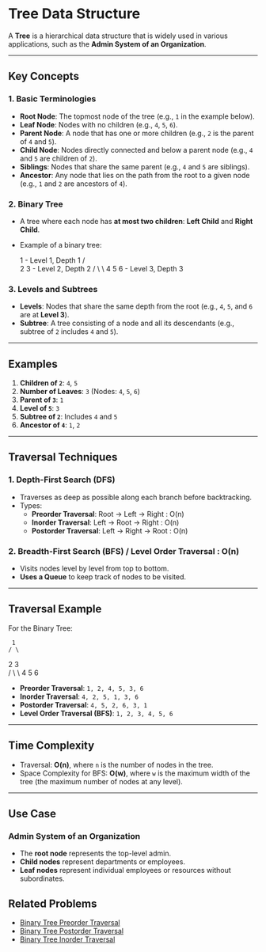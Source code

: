 # Tree Data Structure

A **Tree** is a hierarchical data structure that is widely used in various applications, such as the **Admin System of an Organization**.

---

## Key Concepts

### 1. **Basic Terminologies**
- **Root Node**: The topmost node of the tree (e.g., `1` in the example below).
- **Leaf Node**: Nodes with no children (e.g., `4`, `5`, `6`).
- **Parent Node**: A node that has one or more children (e.g., `2` is the parent of `4` and `5`).
- **Child Node**: Nodes directly connected and below a parent node (e.g., `4` and `5` are children of `2`).
- **Siblings**: Nodes that share the same parent (e.g., `4` and `5` are siblings).
- **Ancestor**: Any node that lies on the path from the root to a given node (e.g., `1` and `2` are ancestors of `4`).

### 2. **Binary Tree**
- A tree where each node has **at most two children**: **Left Child** and **Right Child**.
- Example of a binary tree:

     1                           - Level 1, Depth 1
    / \
   2   3                         - Level 2, Depth 2
  / \    \ 
 4   5    6                      - Level 3, Depth 3

 
### 3. **Levels and Subtrees**
- **Levels**: Nodes that share the same depth from the root (e.g., `4`, `5`, and `6` are at **Level 3**).
- **Subtree**: A tree consisting of a node and all its descendants (e.g., subtree of `2` includes `4` and `5`).

---

## Examples

1. **Children of `2`**: `4`, `5`
2. **Number of Leaves**: `3` (Nodes: `4`, `5`, `6`)
3. **Parent of `3`**: `1`
4. **Level of `5`**: `3`
5. **Subtree of `2`**: Includes `4` and `5`
6. **Ancestor of `4`**: `1`, `2`

---

## Traversal Techniques

### 1. **Depth-First Search (DFS)**
   - Traverses as deep as possible along each branch before backtracking.
   - Types:
     - **Preorder Traversal**: Root → Left → Right  : O(n)
     - **Inorder Traversal**: Left → Root → Right  : O(n)
     - **Postorder Traversal**: Left → Right → Root  : O(n)

### 2. **Breadth-First Search (BFS) / Level Order Traversal**  : O(n)
   - Visits nodes level by level from top to bottom.
   - **Uses a Queue** to keep track of nodes to be visited.

---

## Traversal Example

For the Binary Tree:

     1                           
    / \
   2   3                         
  / \    \ 
 4   5    6  


- **Preorder Traversal**: `1, 2, 4, 5, 3, 6`
- **Inorder Traversal**: `4, 2, 5, 1, 3, 6`
- **Postorder Traversal**: `4, 5, 2, 6, 3, 1`
- **Level Order Traversal (BFS)**: `1, 2, 3, 4, 5, 6`

---

## Time Complexity
- Traversal: **O(n)**, where `n` is the number of nodes in the tree.
- Space Complexity for BFS: **O(w)**, where `w` is the maximum width of the tree (the maximum number of nodes at any level).

---

## Use Case

### **Admin System of an Organization**
- The **root node** represents the top-level admin.
- **Child nodes** represent departments or employees.
- **Leaf nodes** represent individual employees or resources without subordinates.


## Related Problems
- [Binary Tree Preorder Traversal](https://leetcode.com/problems/binary-tree-preorder-traversal/description/)
- [Binary Tree Postorder Traversal](https://leetcode.com/problems/binary-tree-postorder-traversal/description/)
- [Binary Tree Inorder Traversal](https://leetcode.com/problems/binary-tree-inorder-traversal/description/)


